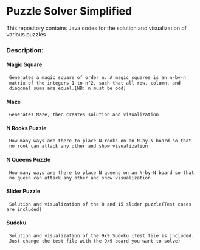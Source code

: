 # Puzzle Solver Simplified
 This repository contains Java codes for the solution and visualization of various puzzles
 
### Description:
   #### Magic Square
     Generates a magic square of order n. A magic squares is an n-by-n
     matrix of the integers 1 to n^2, such that all row, column, and
     diagonal sums are equal.[NB: n must be odd]
     
   #### Maze
     Generates Maze, then creates solution and visualization
  
   #### N Rooks Puzzle
     How many ways are there to place N rooks on an N-by-N board so that
     no rook can attack any other and show visualization
     
   #### N Queens Puzzle
     How many ways are there to place N queens on an N-by-N board so that
     no queen can attack any other and show visualization
     
   #### Slider Puzzle
     Solution and visualization of the 8 and 15 slider puzzle(Test cases are included)
     
   #### Sudoku
     Solution and visualization of the 9x9 Sudoku (Test file is included.
     Just change the test file with the 9x9 board you want to solve)
